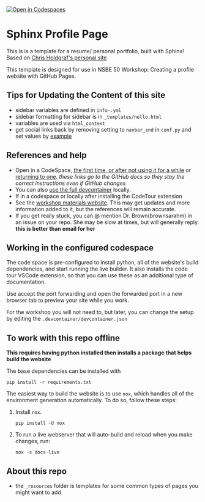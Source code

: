 [![Open in Codespaces](https://classroom.github.com/assets/launch-codespace-7f7980b617ed060a017424585567c406b6ee15c891e84e1186181d67ecf80aa0.svg)](https://classroom.github.com/open-in-codespaces?assignment_repo_id=14430965)
# Sphinx Profile Page

This is is a template for a resume/ personal portfolio, built with Sphinx! Based on [Chris Holdgraf's personal site](https://github.com/choldgraf/choldgraf.github.io)

This template is designed for use in NSBE 50 Workshop: Creating a profile website with GitHub Pages. 


## Tips for Updating the Content of this site

- sidebar variables are defined in `info-.yml` 
- sidebar formatting for sidebar is in `_templates/hello.html` 
- variables are used via `html_context`
- get social links back by removing setting to `navbar_end` in `conf.py` and set values by [example](https://github.com/choldgraf/choldgraf.github.io/blob/main/conf.py#L41)

## References and help

- Open in a CodeSpace, [the first time, or after not using it for a while](https://docs.github.com/en/codespaces/developing-in-a-codespace/creating-a-codespace-for-a-repository#creating-a-codespace-for-a-repository) or [returning to one](https://docs.github.com/en/codespaces/developing-in-a-codespace/opening-an-existing-codespace#resuming-a-codespace-from-a-repository-page). *these links go to the GitHub docs so they stay the correct instructions even if GitHub changes*
- You can also [use the full devcontainer](https://code.visualstudio.com/docs/devcontainers/containers) locally. 
- If in a codespace or locally after installing the CodeTour extension
- See the [workshop materials website](https://ml4sts-outreach.github.io/profile/).  This may get updates and more information added to it, but the references will remain accurate. 
- If you get really stuck, you can @ mention  Dr. Brown(brownsarahm) in an issue on your repo.  She  may be slow at times, but will generally reply. **this is better than email for her**

## Working in the configured codespace

The code space is pre-configured to install python, all of the website's build dependencies, and start running the live builder. 
It also installs the code tour VSCode extension, so that you can use these as an additional type of documentation. 

Use accept the port forwarding and open the forwarded port in a new browser tab to preview your site while you work. 

For the workshop you will not need to, but later, you can change the setup by editing the `.devcontainer/devcontainer.json`

## To work with this repo offline 

**This requires having python installed then installs a package that helps build the website**

The base dependencies can be installed with 
```
pip install -r requirements.txt
```

The easiest way to build the website is to use `nox`, which handles all of the environment generation automatically.
To do so, follow these steps:

1. Install `nox`.

   ```shell
   pip install -U nox
   ```
2. To run a live webserver that will auto-build and reload when you make changes, run:

   ```shell
   nox -s docs-live
   ```


<!-- 
Run `nox`

   ```shell
   nox -s docs
   ```

this should install a Sphinx environment and build the site, putting the output files in `_build/html`. -->
## About this repo

- the `_resources` folder is templates for some common types of pages you might want to add
